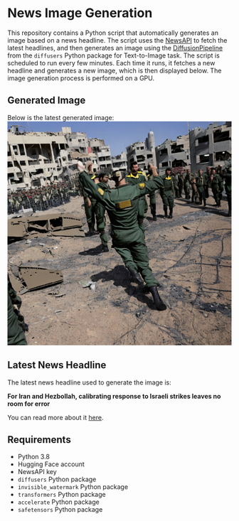 # News Image Generation
This repository contains a Python script that automatically generates an image based on a news headline. The script uses the [NewsAPI](https://newsapi.org/) to fetch the latest headlines, and then generates an image using the [DiffusionPipeline](https://github.com/huggingface/diffusers) from the `diffusers` Python package for Text-to-Image task.
The script is scheduled to run every few minutes. Each time it runs, it fetches a new headline and generates a new image, which is then displayed below. The image generation process is performed on a GPU.

## Generated Image
Below is the latest generated image:
![Generated Image](image.png)

## Latest News Headline
The latest news headline used to generate the image is:

**For Iran and Hezbollah, calibrating response to Israeli strikes leaves no room for error**

You can read more about it [here](https://news.google.com/rss/articles/CBMipgFBVV95cUxPQkFud25pcENPRVljVzUzS2gzSkRSUktITnh2aGhEenpGWDhHTzlJeXJsS290bDJ2SU8xZDA0c0hRWnZ0bmJ2cTUxQWlkazVzR2d5c3FwSkM0LTFvdEotV1RwTEg0LU56aXZsWkFaMUJsRl9RQktncGlGMEFPUXdvUUJib2FnQkdoTUZuVTZOVlRqWjc5VUd4VEp3MjVMZDNWZnVsdkNR?oc=5).

## Requirements
- Python 3.8
- Hugging Face account
- NewsAPI key
- `diffusers` Python package
- `invisible_watermark` Python package
- `transformers` Python package
- `accelerate` Python package
- `safetensors` Python package
